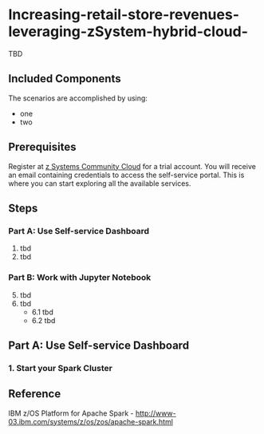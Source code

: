# Increasing-retail-store-revenues-leveraging-zSystem-hybrid-cloud-

TBD

## Included Components
The scenarios are accomplished by using:

- one
- two
  
## Prerequisites

Register at [z Systems Community Cloud](https://zcloud.marist.edu/#/register) for a trial account. You will receive an email containing credentials to access the self-service portal. This is where you can start exploring all the available services.   

## Steps

### Part A: Use Self-service Dashboard

1. tbd
2. tbd 

### Part B: Work with Jupyter Notebook

5. tbd
6. tbd
      - 6.1 tbd
      - 6.2 tbd

## Part A: Use Self-service Dashboard 

### 1. Start your Spark Cluster

## Reference
IBM z/OS Platform for Apache Spark - http://www-03.ibm.com/systems/z/os/zos/apache-spark.html   
